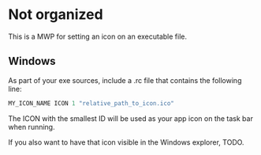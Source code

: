 # Not organized

This is a MWP for setting an icon on an executable file.

## Windows

As part of your exe sources, include a .rc file that contains the following line:

```c++
MY_ICON_NAME ICON 1 "relative_path_to_icon.ico"
```

The ICON with the smallest ID will be used as your app icon on the task bar when running.

If you also want to have that icon visible in the Windows explorer, TODO.

